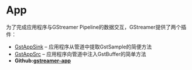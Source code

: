# App

为了完成应用程序与GStreamer Pipeline的数据交互，GStreamer提供了两个插件：

- [GstAppSink](https://gstreamer.freedesktop.org/documentation/applib/gstappsink.html) – 应用程序从管道中提取GstSample的简便方法
- [GstAppSrc](https://gstreamer.freedesktop.org/documentation/applib/gstappsrc.html) – 应用程序向管道中注入GstBuffer的简单方法
- **Github:[gstreamer-app](https://github.com/gesanqiu/gstreamer-example/tree/main/application_develop/app)**

